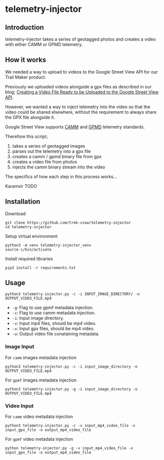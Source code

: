 # telemetry-injector

## Introduction

telemetry-injector takes a series of geotagged photos and creates a video with either CAMM or GPMD telemetry.

## How it works

We needed a way to upload to videos to the Google Street View API for our Trail Maker product.

Previously we uploaded videos alongside a gpx files as described in our blog; [Creating a Video File Ready to be Uploaded to the Google Street View API](https://www.trekview.org/blog/2022/create-google-street-view-video-publish-api/).

However, we wanted a way to inject telemetry into the video so that the video could be shared elsewhere, without the requirement to always share the GPX file alongside it.

Google Street View supports [CAMM](https://www.trekview.org/blog/2021/metadata-exif-xmp-360-video-files-camm-camera-motion-metadata-spec/) and [GPMD](https://www.trekview.org/blog/2020/metadata-exif-xmp-360-video-files-gopro-gpmd/) telemetry standards.

Therefore this script;

1. takes a series of geotagged images
2. parses out the telemetry into a gpx file
3. creates a camm / gpmd binary file from gpx
4. creates a video file from photos
5. injects the camm binary stream into the video

The specifics of how each step in this process works...

Karamvir TODO

## Installation

Download

```shell
git clone https://github.com/trek-view/telemetry-injector
cd telemetry-injector
```

Setup virtual environment

```shell
python3 -m venv telemetry-injector_venv
source c/bin/activate
```

Install required libraries

```shell
pip3 install -r requirements.txt
```

## Usage

```shell
python3 telemetry-injector.py -c -i INPUT_IMAGE_DIRECTORY/ -o OUTPUT_VIDEO_FILE.mp4
```

* `-g`: Flag to use gpmf metadata injection.
* `-c`: Flag to use camm metadata injection.
* `-i`: Input image directory.
* `-v`: Input mp4 files, should be mp4 video.
* `-x`: Input gpx files, should be mp4 video.
* `-o`: Output video file conataining metadata.

### Image Input

For `camm` images metadata injection
	
```shell
python3 telemetry-injector.py -c -i input_image_directory -o OUTPUT_VIDEO_FILE.mp4
```

For `gpmf` images metadata injection

```shell
python3 telemetry-injector.py -g -i input_image_directory -o OUTPUT_VIDEO_FILE.mp4
```


### Video Input

For `camm` video metadata injection
	
```shell
python3 telemetry-injector.py -c -v input_mp4_video_file -x input_gpx_file -o output_mp4_video_file
```

For `gpmf` video metadata injection

```shell
python telemetry-injector.py -g -v input_mp4_video_file -x input_gpx_file -o output_mp4_video_file
```


